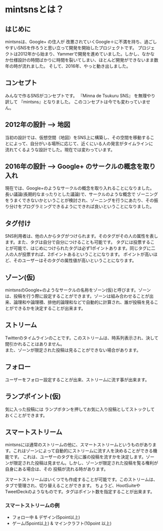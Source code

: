 # mintsnsとは？

## はじめに
mintsnsは、Google+ の住人が 改悪されていくGoogle＋に不満を持ち、過ごしやすいSNSを作ろうと思い立って開発を開始したプロジェクトです。
プロジェクトは2012年から始まり、Yammerで開発を進めていました。しかし、なかなか仕様設計の時間ばかりに時間を裂いてしまい、ほとんど開発ができないまま数年の時が流れました。
そして、2016年、やっと動き出しました。

## コンセプト
みんなで作るSNSがコンセプトです。 『Minna de Tsukuru SNS』 を無理やり訳して 『mintsns』となりました。
このコンセプトは今でも変わっていません。

## 2012年の設計 --> 地図
当初の設計では、仮想空間（地図）をSNS上に構築し、その空間を移動することによって、自分がいる場所に応じて、近くにいる人の発言がタイムラインに
流れてくるような設計でした。現在では変わっています。

## 2016年の設計 --> Google+ のサークルの概念を取り入れ
現在では、Google+のようなサークルの概念を取り入れることになりました。長い議論(長期的なまったりとした議論)で、サークルのような概念で
ゾーニングをうまくできないかということが検討され、ゾーニングを行うにあたり、その振り分けをプログラミングできるようにできれば良いということになりました。

## タグ付け
SNS利用者は、他の人からタグがつけられます。そのタグがその人の属性を表します。また、タグは自分で自分につけることも可能です。
タグには投票することが可能で、はじめにつけられたタグは必ず1ポイントあります。同じタグに二人の人が投票すれば、2ポイントあるということになります。
ポイントが高いほど、そのユーザーはそのタグの属性値が高いということになります。

## ゾーン(仮)
mintsnsのGoogle+のようなサークルの名称をゾーン(仮)と呼びます。ゾーンは、投稿を行う際に設定することができます。ゾーンは組み合わせることが出来、論理和や論理積、排他的論理和などで自動的に計算され、誰が投稿を見ることができるかを決定することが出来ます。

## ストリーム
Twitterのタイムラインのことです。このストリームは、時系列表示され、決して間引かれることはありません。  
また、ゾーンが限定された投稿は見ることができない場合があります。

## フォロー
ユーザーをフォロー設定することが出来、ストリームに流す事が出来ます。

## ランプポイント(仮)
気に入った投稿には ランプボタンを押してお気に入り投稿としてストックしておくことができます。

## スマートストリーム
mintsnsには通常のストリームの他に、スマートストリームというものがあります。これはゾーンによって自動的にストリームに流す人を決めることができる機能です。
これは、ユーザーのタグを元に誰の投稿を流すかを決定します。ゾーンが限定された投稿は見ません。しかし、ゾーンが限定された投稿を覧る権利が自身にある場合は、その
投稿が流れる時があります。

スマートストリームはいくつでも作成することが可能です。このストリームは、タブで管理され、切り替えることができます。
ちょうど、HootSuiteやTweetDeckのようなものです。タグはポイント数を指定することが出来ます。

### スマートストリームの例
* フォロー中 & デザイン(5point以上)
* ゲーム(5point以上) & マインクラフト(10point 以上)

